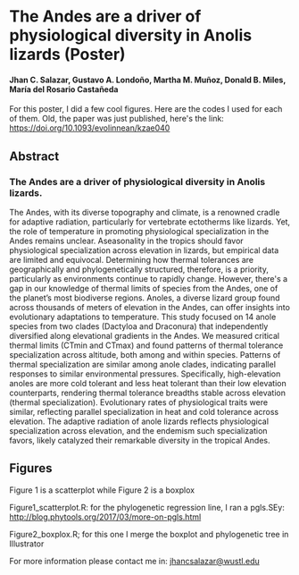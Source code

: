 # The Andes are a driver of physiological diversity in Anolis lizards (Poster)

#### Jhan C. Salazar, Gustavo A. Londoño, Martha M. Muñoz, Donald B. Miles, María del Rosario Castañeda

For this poster, I did a few cool figures. Here are the codes I used for each of them. Old, the paper was just published, here's the link: https://doi.org/10.1093/evolinnean/kzae040

## Abstract
### The Andes are a driver of physiological diversity in Anolis lizards. 

The Andes, with its diverse topography and climate, is a renowned cradle for adaptive radiation, particularly for vertebrate ectotherms like lizards. Yet, the role of temperature in promoting physiological specialization in the Andes remains unclear. Aseasonality in the tropics should favor physiological specialization across elevation in lizards, but empirical data are limited and equivocal. Determining how thermal tolerances are geographically and phylogenetically structured, therefore, is a priority, particularly as environments continue to rapidly change. However, there's a gap in our knowledge of thermal limits of species from the Andes, one of the planet’s most biodiverse regions. Anoles, a diverse lizard group found across thousands of meters of elevation in the Andes, can offer insights into evolutionary adaptations to temperature. This study focused on 14 anole species from two clades (Dactyloa and Draconura) that independently diversified along elevational gradients in the Andes. We measured critical thermal limits (CTmin and CTmax) and found patterns of thermal tolerance specialization across altitude, both among and within species. Patterns of thermal specialization are similar among anole clades, indicating parallel responses to similar environmental pressures. Specifically, high-elevation anoles are more cold tolerant and less heat tolerant than their low elevation counterparts, rendering thermal tolerance breadths stable across elevation (thermal specialization). Evolutionary rates of physiological traits were similar, reflecting parallel specialization in heat and cold tolerance across elevation. The adaptive radiation of anole lizards reflects physiological specialization across elevation, and the endemism such specialization favors, likely catalyzed their remarkable diversity in the tropical Andes.

## Figures
Figure 1 is a scatterplot while Figure 2 is a boxplox
  
  Figure1_scatterplot.R: for the phylogenetic regression line, I ran a pgls.SEy: http://blog.phytools.org/2017/03/more-on-pgls.html
  
  Figure2_boxplox.R; for this one I merge the boxplot and phylogenetic tree in Illustrator

For more information please contact me in: jhancsalazar@wustl.edu
